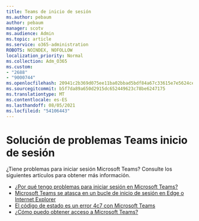 ```yaml
---
title: Teams de inicio de sesión
ms.author: pebaum
author: pebaum
manager: scotv
ms.audience: Admin
ms.topic: article
ms.service: o365-administration
ROBOTS: NOINDEX, NOFOLLOW
localization_priority: Normal
ms.collection: Adm_O365
ms.custom:
- "2688"
- "9000744"
ms.openlocfilehash: 20941c2b369d075ee11ba02bbad5bdf84a67c33615e7e5624ce790bb04cb808c
ms.sourcegitcommit: b5f7da89a650d2915dc652449623c78be6247175
ms.translationtype: MT
ms.contentlocale: es-ES
ms.lasthandoff: 08/05/2021
ms.locfileid: "54106443"
---
```

# <a name="troubleshooting-teams-sign-in"></a>Solución de problemas Teams inicio de sesión 

¿Tiene problemas para iniciar sesión Microsoft Teams? Consulte los siguientes artículos para obtener más información.

- [¿Por qué tengo problemas para iniciar sesión en Microsoft Teams?](https://support.office.com/article/a02f683b-61a3-4008-9447-ee60c5593b0f)
- [Microsoft Teams se atasca en un bucle de inicio de sesión en Edge o Internet Explorer](https://docs.microsoft.com/microsoftteams/troubleshoot/teams-sign-in/sign-in-loop)
- [El código de estado es un error 4c7 con Microsoft Teams](https://support.microsoft.com/help/4041047/modern-authentication-failed-here-status-code-is-4c7-when-signing-in-t)
- [¿Cómo puedo obtener acceso a Microsoft Teams?](https://support.office.com/article/how-do-i-get-access-to-microsoft-teams-fc7f1634-abd3-4f26-a597-9df16e4ca65b)